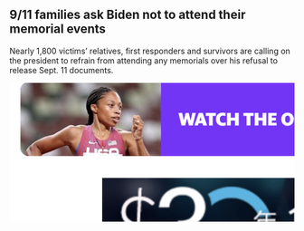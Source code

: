 ## 9/11 families ask Biden not to attend their memorial events
Nearly 1,800 victims’ relatives, first responders and survivors are calling on the president to refrain from attending any memorials over his refusal to release Sept. 11 documents.

![abc](./20210806212404-left.png)
